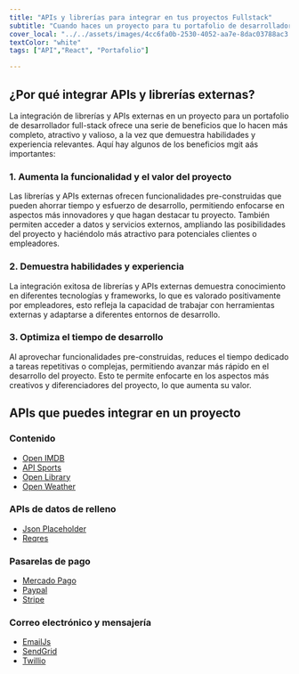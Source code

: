 ```yaml
---
title: "APIs y librerías para integrar en tus proyectos Fullstack"
subtitle: "Cuando haces un proyecto para tu portafolio de desarrollador Fullstack quieres demostrar hasta donde puedes llegar. Estas APIs y librerías pueden ayudarte a hacer brillar tu proyecto y llamar la atención de ese reclutador que te está buscando"
cover_local: "../../assets/images/4cc6fa0b-2530-4052-aa7e-8dac03788ac3.png"
textColor: "white"
tags: ["API","React", "Portafolio"]

---
```

## ¿Por qué integrar APIs y librerías externas?

La integración de librerías y APIs externas en un proyecto para un portafolio de desarrollador full-stack ofrece una serie de beneficios que lo hacen más completo, atractivo y valioso, a la vez que demuestra habilidades y experiencia relevantes. Aquí hay algunos de los beneficios mgit aás importantes:

### 1. Aumenta la funcionalidad y el valor del proyecto

Las librerías y APIs externas ofrecen funcionalidades pre-construidas que pueden ahorrar tiempo y esfuerzo de desarrollo, permitiendo enfocarse en aspectos más innovadores y que hagan destacar tu proyecto. También permiten acceder a datos y servicios externos, ampliando las posibilidades del proyecto y haciéndolo más atractivo para potenciales clientes o empleadores.

### 2. Demuestra habilidades y experiencia

La integración exitosa de librerías y APIs externas demuestra conocimiento en diferentes tecnologías y frameworks, lo que es valorado positivamente por empleadores, esto refleja la capacidad de trabajar con herramientas externas y adaptarse a diferentes entornos de desarrollo.

### 3. Optimiza el tiempo de desarrollo

Al aprovechar funcionalidades pre-construidas, reduces el tiempo dedicado a tareas repetitivas o complejas, permitiendo avanzar más rápido en el desarrollo del proyecto. Esto te permite enfocarte en los aspectos más creativos y diferenciadores del proyecto, lo que aumenta su valor.

## APIs que puedes integrar en un proyecto

### Contenido

- [Open IMDB](https://www.omdbapi.com/)
- [API Sports](https://api-sports.io/)
- [Open Library](https://openlibrary.org/)
- [Open Weather](https://openweathermap.org/api)

### APIs de datos de relleno

- [Json Placeholder](https://jsonplaceholder.typicode.com/)
- [Reqres](https://reqres.in/)

### Pasarelas de pago

- [Mercado Pago](https://mercadopago.com/developers/)
- [Paypal](https://developer.paypal.com/)
- [Stripe](https://docs.stripe.com/development)

### Correo electrónico y mensajería

- [EmailJs](https://www.emailjs.com/)
- [SendGrid](https://docs.sendgrid.com/for-developers)
- [Twillio](https://www.twilio.com/en-us)
